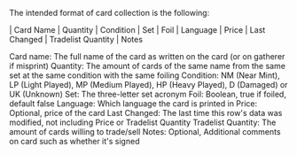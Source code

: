 The intended format of card collection is the following:

| Card Name | Quantity | Condition | Set | Foil | Language | Price | Last Changed | Tradelist Quantity | Notes

Card name: The full name of the card as written on the card (or on gatherer if misprint)
Quantity: The amount of cards of the same name from the same set at the same condition with the same foiling
Condition: NM (Near Mint), LP (Light Played), MP (Medium Played), HP (Heavy Played), D (Damaged) or UK (Unknown)
Set: The three-letter set acronym
Foil: Boolean, true if foiled, default false
Language: Which language the card is printed in
Price: Optional, price of the card
Last Changed: The last time this row's data was modified, not including Price or Tradelist Quantity
Tradelist Quantity: The amount of cards willing to trade/sell
Notes: Optional, Additional comments on card such as whether it's signed